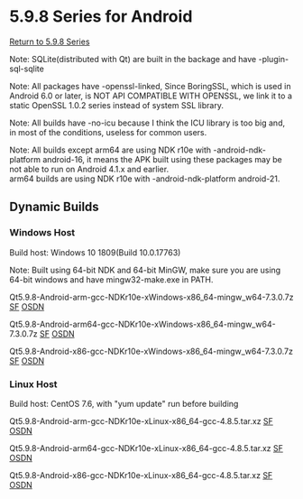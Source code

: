 # 5.9.8 Series for Android

[Return to 5.9.8 Series](5.9.8-series.md)

Note: SQLite(distributed with Qt) are built in the backage and have -plugin-sql-sqlite

Note: All packages have -openssl-linked, Since BoringSSL, which is used in Android 6.0 or later, is NOT API COMPATIBLE WITH OPENSSL, we link it to a static OpenSSL 1.0.2 series instead of system SSL library. 

Note: All builds have -no-icu because I think the ICU library is too big and, in most of the conditions, useless for common users.

Note: All builds except arm64 are using NDK r10e with -android-ndk-platform android-16, it means the APK built using these packages may be not able to run on Android 4.1.x and earlier.  
arm64 builds are using NDK r10e with -android-ndk-platform android-21.

## Dynamic Builds

### Windows Host

Build host: Windows 10 1809(Build 10.0.17763)

Note: Built using 64-bit NDK and 64-bit MinGW, make sure you are using 64-bit windows and have mingw32-make.exe in PATH.

Qt5.9.8-Android-arm-gcc-NDKr10e-xWindows-x86_64-mingw_w64-7.3.0.7z [SF](https://sourceforge.net/projects/fsu0413-qtbuilds/files/Qt5.9/Android/Windows-x86_64-hosted/Qt5.9.8-Android-arm-gcc-NDKr10e-xWindows-x86_64-mingw_w64-7.3.0.7z/download) [OSDN](https://osdn.net/downloads/users/24/24080/Qt5.9.8-Android-arm-gcc-NDKr10e-xWindows-x86_64-mingw_w64-7.3.0.7z/)

Qt5.9.8-Android-arm64-gcc-NDKr10e-xWindows-x86_64-mingw_w64-7.3.0.7z [SF](https://sourceforge.net/projects/fsu0413-qtbuilds/files/Qt5.9/Android/Windows-x86_64-hosted/Qt5.9.8-Android-arm64-gcc-NDKr10e-xWindows-x86_64-mingw_w64-7.3.0.7z/download) [OSDN](https://osdn.net/downloads/users/24/24082/Qt5.9.8-Android-arm64-gcc-NDKr10e-xWindows-x86_64-mingw_w64-7.3.0.7z/)

Qt5.9.8-Android-x86-gcc-NDKr10e-xWindows-x86_64-mingw_w64-7.3.0.7z [SF](https://sourceforge.net/projects/fsu0413-qtbuilds/files/Qt5.9/Android/Windows-x86_64-hosted/Qt5.9.8-Android-x86-gcc-NDKr10e-xWindows-x86_64-mingw_w64-7.3.0.7z/download) [OSDN](https://osdn.net/downloads/users/24/24084/Qt5.9.8-Android-x86-gcc-NDKr10e-xWindows-x86_64-mingw_w64-7.3.0.7z/)

### Linux Host

Build host: CentOS 7.6, with "yum update" run before building

Qt5.9.8-Android-arm-gcc-NDKr10e-xLinux-x86_64-gcc-4.8.5.tar.xz [SF](https://sourceforge.net/projects/fsu0413-qtbuilds/files/Qt5.9/Android/Linux-x86_64-hosted/Qt5.9.8-Android-arm-gcc-NDKr10e-xLinux-x86_64-gcc-4.8.5.tar.xz/download) [OSDN](https://osdn.net/downloads/users/24/24111/Qt5.9.8-Android-arm-gcc-NDKr10e-xLinux-x86_64-gcc-4.8.5.tar.xz/)

Qt5.9.8-Android-arm64-gcc-NDKr10e-xLinux-x86_64-gcc-4.8.5.tar.xz [SF](https://sourceforge.net/projects/fsu0413-qtbuilds/files/Qt5.9/Android/Linux-x86_64-hosted/Qt5.9.8-Android-arm64-gcc-NDKr10e-xLinux-x86_64-gcc-4.8.5.tar.xz/download) [OSDN](https://osdn.net/downloads/users/24/24113/Qt5.9.8-Android-arm64-gcc-NDKr10e-xLinux-x86_64-gcc-4.8.5.tar.xz/)

Qt5.9.8-Android-x86-gcc-NDKr10e-xLinux-x86_64-gcc-4.8.5.tar.xz [SF](https://sourceforge.net/projects/fsu0413-qtbuilds/files/Qt5.9/Android/Linux-x86_64-hosted/Qt5.9.8-Android-x86-gcc-NDKr10e-xLinux-x86_64-gcc-4.8.5.tar.xz/download) [OSDN](https://osdn.net/downloads/users/24/24116/Qt5.9.8-Android-x86-gcc-NDKr10e-xLinux-x86_64-gcc-4.8.5.tar.xz/)
